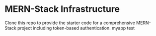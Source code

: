 # MERN-Stack Infrastructure

Clone this repo to provide the starter code for a comprehensive MERN-Stack project including token-based authentication.
myapp
test